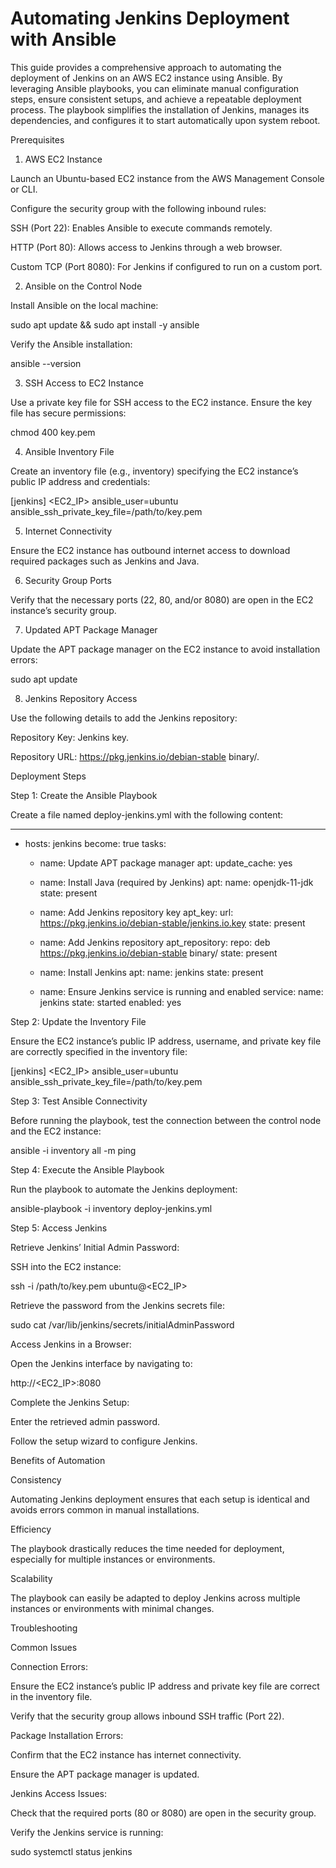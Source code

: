# Automating Jenkins Deployment with Ansible

This guide provides a comprehensive approach to automating the deployment of Jenkins on an AWS EC2 instance using Ansible. By leveraging Ansible playbooks, you can eliminate manual configuration steps, ensure consistent setups, and achieve a repeatable deployment process. The playbook simplifies the installation of Jenkins, manages its dependencies, and configures it to start automatically upon system reboot.

Prerequisites

1. AWS EC2 Instance

Launch an Ubuntu-based EC2 instance from the AWS Management Console or CLI.

Configure the security group with the following inbound rules:

SSH (Port 22): Enables Ansible to execute commands remotely.

HTTP (Port 80): Allows access to Jenkins through a web browser.

Custom TCP (Port 8080): For Jenkins if configured to run on a custom port.

2. Ansible on the Control Node

Install Ansible on the local machine:

sudo apt update && sudo apt install -y ansible

Verify the Ansible installation:

ansible --version

3. SSH Access to EC2 Instance

Use a private key file for SSH access to the EC2 instance. Ensure the key file has secure permissions:

chmod 400 key.pem

4. Ansible Inventory File

Create an inventory file (e.g., inventory) specifying the EC2 instance’s public IP address and credentials:

[jenkins]
<EC2_IP> ansible_user=ubuntu ansible_ssh_private_key_file=/path/to/key.pem

5. Internet Connectivity

Ensure the EC2 instance has outbound internet access to download required packages such as Jenkins and Java.

6. Security Group Ports

Verify that the necessary ports (22, 80, and/or 8080) are open in the EC2 instance’s security group.

7. Updated APT Package Manager

Update the APT package manager on the EC2 instance to avoid installation errors:

sudo apt update

8. Jenkins Repository Access

Use the following details to add the Jenkins repository:

Repository Key: Jenkins key.

Repository URL: https://pkg.jenkins.io/debian-stable binary/.

Deployment Steps

Step 1: Create the Ansible Playbook

Create a file named deploy-jenkins.yml with the following content:

---
- hosts: jenkins
  become: true
  tasks:
    - name: Update APT package manager
      apt:
        update_cache: yes

    - name: Install Java (required by Jenkins)
      apt:
        name: openjdk-11-jdk
        state: present

    - name: Add Jenkins repository key
      apt_key:
        url: https://pkg.jenkins.io/debian-stable/jenkins.io.key
        state: present

    - name: Add Jenkins repository
      apt_repository:
        repo: deb https://pkg.jenkins.io/debian-stable binary/
        state: present

    - name: Install Jenkins
      apt:
        name: jenkins
        state: present

    - name: Ensure Jenkins service is running and enabled
      service:
        name: jenkins
        state: started
        enabled: yes

Step 2: Update the Inventory File

Ensure the EC2 instance’s public IP address, username, and private key file are correctly specified in the inventory file:

[jenkins]
<EC2_IP> ansible_user=ubuntu ansible_ssh_private_key_file=/path/to/key.pem

Step 3: Test Ansible Connectivity

Before running the playbook, test the connection between the control node and the EC2 instance:

ansible -i inventory all -m ping

Step 4: Execute the Ansible Playbook

Run the playbook to automate the Jenkins deployment:

ansible-playbook -i inventory deploy-jenkins.yml

Step 5: Access Jenkins

Retrieve Jenkins’ Initial Admin Password:

SSH into the EC2 instance:

ssh -i /path/to/key.pem ubuntu@<EC2_IP>

Retrieve the password from the Jenkins secrets file:

sudo cat /var/lib/jenkins/secrets/initialAdminPassword

Access Jenkins in a Browser:

Open the Jenkins interface by navigating to:

http://<EC2_IP>:8080

Complete the Jenkins Setup:

Enter the retrieved admin password.

Follow the setup wizard to configure Jenkins.

Benefits of Automation

Consistency

Automating Jenkins deployment ensures that each setup is identical and avoids errors common in manual installations.

Efficiency

The playbook drastically reduces the time needed for deployment, especially for multiple instances or environments.

Scalability

The playbook can easily be adapted to deploy Jenkins across multiple instances or environments with minimal changes.

Troubleshooting

Common Issues

Connection Errors:

Ensure the EC2 instance’s public IP address and private key file are correct in the inventory file.

Verify that the security group allows inbound SSH traffic (Port 22).

Package Installation Errors:

Confirm that the EC2 instance has internet connectivity.

Ensure the APT package manager is updated.

Jenkins Access Issues:

Check that the required ports (80 or 8080) are open in the security group.

Verify the Jenkins service is running:

sudo systemctl status jenkins


